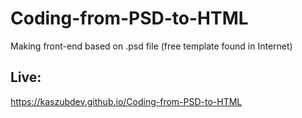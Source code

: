 # Coding-from-PSD-to-HTML
Making front-end based on .psd file (free template found in Internet)
## Live:
https://kaszubdev.github.io/Coding-from-PSD-to-HTML
